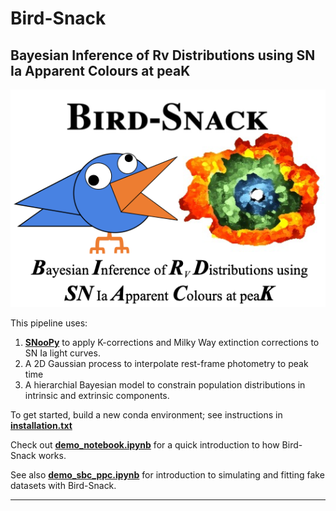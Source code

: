 # Bird-Snack
**B**ayesian **I**nference of **R**v **D**istributions using **SN** Ia **A**pparent **C**olours at pea**K**
---
![Logo](logo/BirdSnackLogo.png)

This pipeline uses:

1) [**SNooPy**](https://csp.obs.carnegiescience.edu/data/snpy) to apply K-corrections and Milky Way extinction corrections to SN Ia light curves.
2) A 2D Gaussian process to interpolate rest-frame photometry to peak time
3) A hierarchial Bayesian model to constrain population distributions in intrinsic and extrinsic components.

To get started, build a new conda environment; see instructions in [**installation.txt**](https://github.com/sam-m-ward/birdsnack/blob/dev/installation.txt)

Check out [**demo_notebook.ipynb**](https://github.com/sam-m-ward/birdsnack/blob/dev/demo_notebook.ipynb) for a quick introduction to how Bird-Snack works.

See also [**demo_sbc_ppc.ipynb**](https://github.com/sam-m-ward/birdsnack/blob/dev/demo_sbc_ppc.ipynb) for introduction to simulating and fitting fake datasets with Bird-Snack.

---


